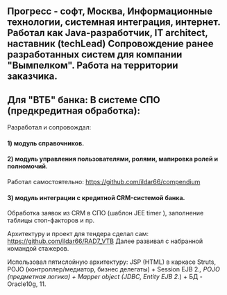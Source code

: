 Прогресс - софт, Москва, Информационные технологии, системная интеграция, интернет.
Работал как Java-разработчик, IT architect, наставник (techLead)
Сопровождение ранее разработанных систем для компании "Вымпелком".
Работа на территории заказчика.
-----------------------------------------------------
## Для "ВТБ" банка: В системе СПО (предкредитная обработка):
Разработал и сопровождал:
#### 1) модуль справочников.
#### 2) модуль управления пользователями, ролями, мапировка ролей и полномочий.
Работал самостоятельно: https://github.com/ildar66/compendium
#### 3) модуль интеграции с кредитной CRM-системой банка.
Обработка заявок из CRM в СПО (шаблон JEE timer ),
заполнение таблицы стоп-факторов и пр.

Архитектуру и проект для тендера сделал сам:
https://github.com/ildar66/RAD7_VTB
Далее развивал с набранной командой стажеров.

Использовал пятислойную архитектуру:
JSP (HTML) в каркасе Struts,
POJO (контроллер/медиатор, бизнес делегаты) +
Session EJB 2.*, POJO (предметная логика) +
Mapper object (JDBC, Entity EJB 2.*) +
БД - Oracle10g, 11.
